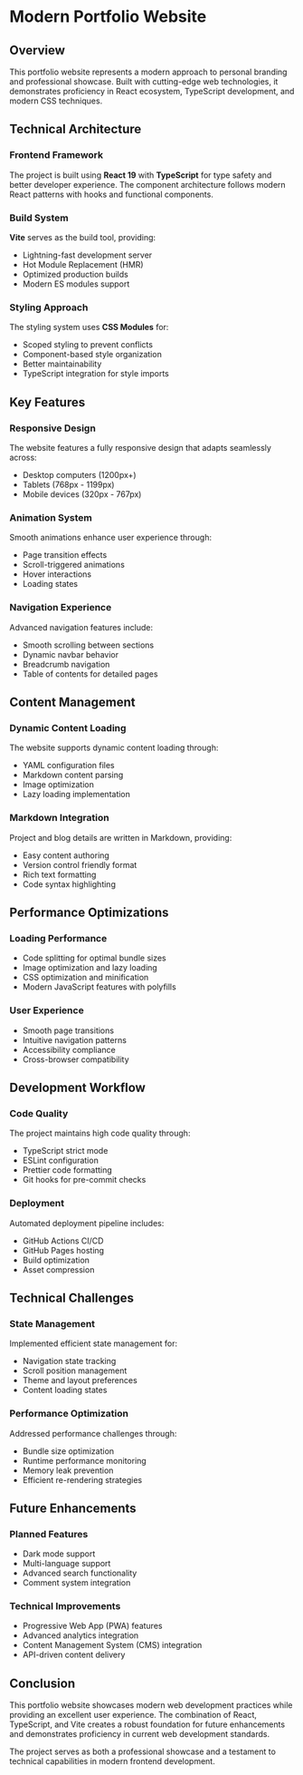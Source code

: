 # Modern Portfolio Website

## Overview

This portfolio website represents a modern approach to personal branding and professional showcase. Built with cutting-edge web technologies, it demonstrates proficiency in React ecosystem, TypeScript development, and modern CSS techniques.

## Technical Architecture

### Frontend Framework
The project is built using **React 19** with **TypeScript** for type safety and better developer experience. The component architecture follows modern React patterns with hooks and functional components.

### Build System
**Vite** serves as the build tool, providing:
- Lightning-fast development server
- Hot Module Replacement (HMR)
- Optimized production builds
- Modern ES modules support

### Styling Approach
The styling system uses **CSS Modules** for:
- Scoped styling to prevent conflicts
- Component-based style organization
- Better maintainability
- TypeScript integration for style imports

## Key Features

### Responsive Design
The website features a fully responsive design that adapts seamlessly across:
- Desktop computers (1200px+)
- Tablets (768px - 1199px)
- Mobile devices (320px - 767px)

### Animation System
Smooth animations enhance user experience through:
- Page transition effects
- Scroll-triggered animations
- Hover interactions
- Loading states

### Navigation Experience
Advanced navigation features include:
- Smooth scrolling between sections
- Dynamic navbar behavior
- Breadcrumb navigation
- Table of contents for detailed pages

## Content Management

### Dynamic Content Loading
The website supports dynamic content loading through:
- YAML configuration files
- Markdown content parsing
- Image optimization
- Lazy loading implementation

### Markdown Integration
Project and blog details are written in Markdown, providing:
- Easy content authoring
- Version control friendly format
- Rich text formatting
- Code syntax highlighting

## Performance Optimizations

### Loading Performance
- Code splitting for optimal bundle sizes
- Image optimization and lazy loading
- CSS optimization and minification
- Modern JavaScript features with polyfills

### User Experience
- Smooth page transitions
- Intuitive navigation patterns
- Accessibility compliance
- Cross-browser compatibility

## Development Workflow

### Code Quality
The project maintains high code quality through:
- TypeScript strict mode
- ESLint configuration
- Prettier code formatting
- Git hooks for pre-commit checks

### Deployment
Automated deployment pipeline includes:
- GitHub Actions CI/CD
- GitHub Pages hosting
- Build optimization
- Asset compression

## Technical Challenges

### State Management
Implemented efficient state management for:
- Navigation state tracking
- Scroll position management
- Theme and layout preferences
- Content loading states

### Performance Optimization
Addressed performance challenges through:
- Bundle size optimization
- Runtime performance monitoring
- Memory leak prevention
- Efficient re-rendering strategies

## Future Enhancements

### Planned Features
- Dark mode support
- Multi-language support
- Advanced search functionality
- Comment system integration

### Technical Improvements
- Progressive Web App (PWA) features
- Advanced analytics integration
- Content Management System (CMS) integration
- API-driven content delivery

## Conclusion

This portfolio website showcases modern web development practices while providing an excellent user experience. The combination of React, TypeScript, and Vite creates a robust foundation for future enhancements and demonstrates proficiency in current web development standards.

The project serves as both a professional showcase and a testament to technical capabilities in modern frontend development.
